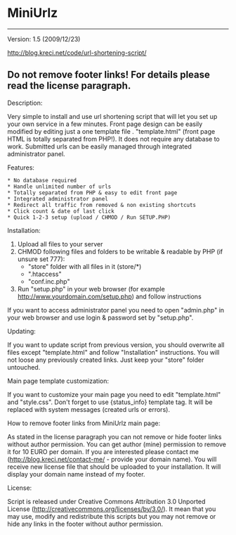 # MiniUrlz
------------------------------------------------------
Version: 1.5 (2009/12/23)

http://blog.kreci.net/code/url-shortening-script/

Do not remove footer links!
For details please read the license paragraph.
------------------------------------------------------


Description:

Very simple to install and use url shortening script that will let you set up your own service in a few minutes. Front page design can be easily 
modified by editing just a one template file . "template.html" (front page HTML is totally separated from PHP!). It does not require any database to 
work. Submitted urls can be easily managed through integrated administrator panel.


Features:

    * No database required
    * Handle unlimited number of urls
    * Totally separated from PHP & easy to edit front page
    * Integrated administrator panel
    * Redirect all traffic from removed & non existing shortcuts
    * Click count & date of last click
    * Quick 1-2-3 setup (upload / CHMOD / Run SETUP.PHP)


Installation:

   1. Upload all files to your server
   2. CHMOD following files and folders to be writable & readable by PHP (if unsure set 777):
      - "store" folder with all files in it (store/*)
      - ".htaccess"
      - "conf.inc.php"
   3. Run "setup.php" in your web browser (for example http://www.yourdomain.com/setup.php) and follow instructions

If you want to access administrator panel you need to open "admin.php" in your web browser and use login & password set by "setup.php".


Updating:

If you want to update script from previous version, you should overwrite all files except "template.html" and follow "Installation" instructions.
You will not loose any previously created links. Just keep your "store" folder untouched.


Main page template customization:

If you want to customize your main page you need to edit "template.html" and "style.css". Don't forget to use {status_info} template tag.
It will be replaced with system messages (created urls or errors).


How to remove footer links from MiniUrlz main page:

As stated in the license paragraph you can not remove or hide footer links without author permission. You can get author (mine) permission to 
remove it for 10 EURO per domain. If you are interested please contact me (http://blog.kreci.net/contact-me/ - provide your domain name). You will 
receive new license file that should be uploaded to your installation. It will display your domain name instead of my footer.


License:

Script is released under Creative Commons Attribution 3.0 Unported License (http://creativecommons.org/licenses/by/3.0/). It mean that you may use, 
modify and redistribute this scripts but you may not remove or hide any links in the footer without author permission.
